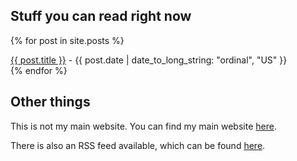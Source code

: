 ## Stuff you can read right now
{% for post in site.posts %}
<p style="margin:0;"><a href="{{ post.url }}">{{ post.title }}</a> - {{ post.date | date_to_long_string: "ordinal", "US" }}</p>
{% endfor %}<br>

## Other things
This is not my main website. You can find my main website [here](https://sus.omg.lol).

There is also an RSS feed available, which can be found [here](https://blog.sus.omg.lol/feed.xml).
